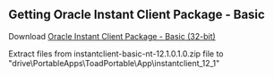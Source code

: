 Getting Oracle Instant Client Package - Basic
---------------------------------------------

Download [Oracle Instant Client Package - Basic (32-bit)](http://www.oracle.com/technetwork/topics/winsoft-085727.html)

Extract files from instantclient-basic-nt-12.1.0.1.0.zip file to "drive\PortableApps\ToadPortable\App\instantclient_12_1"
